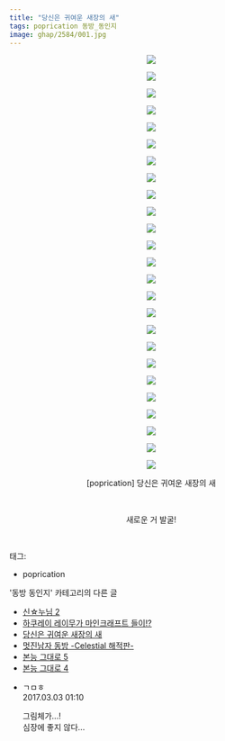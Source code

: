 ```yaml
---
title: "당신은 귀여운 새장의 새"
tags: poprication 동방_동인지
image: ghap/2584/001.jpg
---
```

<div class="article">
<p style="text-align: center; clear: none; float: none;"><img src="{{ site.nasurl }}/ghap/2584/001.jpg"/></p>
<p style="text-align: center; clear: none; float: none;"><img src="{{ site.nasurl }}/ghap/2584/002.jpg"/></p>
<p style="text-align: center; clear: none; float: none;"><img src="{{ site.nasurl }}/ghap/2584/003.jpg"/></p>
<p style="text-align: center; clear: none; float: none;"><img src="{{ site.nasurl }}/ghap/2584/004.jpg"/></p>
<p style="text-align: center; clear: none; float: none;"><img src="{{ site.nasurl }}/ghap/2584/005.jpg"/></p>
<p style="text-align: center; clear: none; float: none;"><img src="{{ site.nasurl }}/ghap/2584/006.jpg"/></p>
<p style="text-align: center; clear: none; float: none;"><img src="{{ site.nasurl }}/ghap/2584/007.jpg"/></p>
<p style="text-align: center; clear: none; float: none;"><img src="{{ site.nasurl }}/ghap/2584/008.jpg"/></p>
<p style="text-align: center; clear: none; float: none;"><img src="{{ site.nasurl }}/ghap/2584/009.jpg"/></p>
<p style="text-align: center; clear: none; float: none;"><img src="{{ site.nasurl }}/ghap/2584/010.jpg"/></p>
<p style="text-align: center; clear: none; float: none;"><img src="{{ site.nasurl }}/ghap/2584/011.jpg"/></p>
<p style="text-align: center; clear: none; float: none;"><img src="{{ site.nasurl }}/ghap/2584/012.jpg"/></p>
<p style="text-align: center; clear: none; float: none;"><img src="{{ site.nasurl }}/ghap/2584/013.jpg"/></p>
<p style="text-align: center; clear: none; float: none;"><img src="{{ site.nasurl }}/ghap/2584/014.jpg"/></p>
<p style="text-align: center; clear: none; float: none;"><img src="{{ site.nasurl }}/ghap/2584/015.jpg"/></p>
<p style="text-align: center; clear: none; float: none;"><img src="{{ site.nasurl }}/ghap/2584/016.jpg"/></p>
<p style="text-align: center; clear: none; float: none;"><img src="{{ site.nasurl }}/ghap/2584/017.jpg"/></p>
<p style="text-align: center; clear: none; float: none;"><img src="{{ site.nasurl }}/ghap/2584/018.jpg"/></p>
<p style="text-align: center; clear: none; float: none;"><img src="{{ site.nasurl }}/ghap/2584/019.jpg"/></p>
<p style="text-align: center; clear: none; float: none;"><img src="{{ site.nasurl }}/ghap/2584/020.jpg"/></p>
<p style="text-align: center; clear: none; float: none;"><img src="{{ site.nasurl }}/ghap/2584/021.jpg"/></p>
<p style="text-align: center; clear: none; float: none;"><img src="{{ site.nasurl }}/ghap/2584/022.jpg"/></p>
<p style="text-align: center; clear: none; float: none;"><img src="{{ site.nasurl }}/ghap/2584/023.jpg"/></p>
<p style="text-align: center; clear: none; float: none;"><img src="{{ site.nasurl }}/ghap/2584/024.jpg"/></p>
<p style="text-align: center; clear: none; float: none;"><img src="{{ site.nasurl }}/ghap/2584/025.jpg"/></p>
<p style="text-align: center; clear: none; float: none;">[poprication] 당신은 귀여운 새장의 새</p>
<p style="text-align: center; clear: none; float: none;"><br/></p>
<p style="text-align: center; clear: none; float: none;">새로운 거 발굴!</p>
<p><br/></p>
</div><div class="tagTrail">
<p>태그: </p>
<ul>
<li>poprication</li>
</ul>
</div><div class="another">
<p>'동방 동인지' 카테고리의 다른 글</p>
<ul>
<li><a href="/2016-10-14-ghap_2586">신☆누님 2</a></li>
<li><a href="/2016-10-14-ghap_2585">하쿠레이 레이무가 마인크래프트 들이!?</a></li>
<li><a href="/2016-10-14-ghap_2584">당신은 귀여운 새장의 새</a></li>
<li><a href="/2016-10-14-ghap_2583">멋진남자 동방 -Celestial 해적판-</a></li>
<li><a href="/2016-10-14-ghap_2582">본능 그대로 5</a></li>
<li><a href="/2016-10-14-ghap_2581">본능 그대로 4</a></li>
</ul>
</div><div class="cb_module cb_fluid">
<div class="cb_wrt cb_profile">
<div class="comment">
<ul>
<li class="cb_thumb_off" id="comment14929858">
<div class="cb_comment_area">
<div class="cb_info_area">
<div class="cb_section">
<span class="cb_nick_name">ㄱㅁㅎ</span>
</div>
<div class="cb_section">
<span class="cb_date">2017.03.03 01:10 </span>
</div>
</div>
<div class="cb_dsc_comment">
<p class="cb_dsc">
											그림체가...!<br/>
심장에 좋지 않다...
										</p>
</div>
</div></li>
</ul>
</div>
</div><!-- commentList close -->
</div>